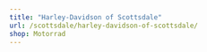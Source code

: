 ```yaml
---
title: "Harley-Davidson of Scottsdale"
url: /scottsdale/harley-davidson-of-scottsdale/
shop: Motorrad
---
```

